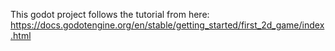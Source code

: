 This godot project follows the tutorial from here: https://docs.godotengine.org/en/stable/getting_started/first_2d_game/index.html
